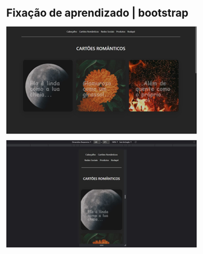 # Fixação de aprendizado | bootstrap

<div align="center">

![Design preview for the project](images/screenshot.jpg)

![Design preview for the project](images/mobile-screenshot.jpg)

</div>

